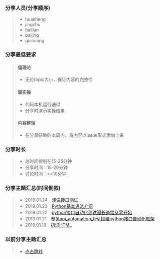 ### 分享人员(分享顺序)
>+ huasheng
>+ jingchu
>+ bailian
>+ baijing
>+ qiaosong

### 分享最低要求
>#### 偏理论
>+ 无论topic大小，保证内容的完整性
>#### 偏实操
>+ 代码本机运行通过
>+ 分享时演示实操结果
>#### 内容整理
>+ 在分享结束的本周内，将内容以issue形式添加上来

### 分享时长
>+ 总时间控制在15-25分钟
>+ 分享时间：15-20分钟
>+ 讨论时间：<=10分钟
 
### 分享主题汇总(时间倒叙)
>+ 2019.01.24&emsp;[浅说接口测试](https://github.com/chzhiyi/-KnowledgeShare/issues/5)
>+ 2019.01.23&emsp;[Python基本语法介绍](https://github.com/chzhiyi/-KnowledgeShare/issues/4)
>+ 2019.01.22&emsp;[python接口自动化测试漫长道路从零开始](https://github.com/chzhiyi/-KnowledgeShare/issues/3)
>+ 2019.01.21&emsp;[参见api_automation_test搭建python接口自动化框架](https://github.com/chzhiyi/-KnowledgeShare/issues/1)
>+ 2019.01.18&emsp;[初识HTML](https://github.com/chzhiyi/-KnowledgeShare/issues/2)

### 以前分享主题汇总
>+ [点击跳转](https://github.com/chzhiyi/-KnowledgeShare/blob/master/20181114-20190117%E5%88%86%E4%BA%AB%E4%B8%BB%E9%A2%98%E6%B1%87%E6%80%BB.md)
